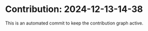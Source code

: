 # Contribution: 2024-12-13-14-38
This is an automated commit to keep the contribution graph active.
